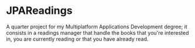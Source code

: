 # JPAReadings
A quarter project for my Multiplatform Applications Development degree; it consists in a readings manager that handle the books that you're interested in, you are currently reading or that you have already read.
